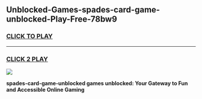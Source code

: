 
## Unblocked-Games-spades-card-game-unblocked-Play-Free-78bw9
<h3>
<a href="https://premium76.site?title=spades-card-game-unblocked&ref=21A">CLICK TO PLAY</a></h3>
<hr>

<h3>
<a href="https://premium76.site?title=spades-card-game-unblocked&ref=21A">CLICK 2 PLAY</a>
  
</h3>

<a href="https://premium76.site?title=spades-card-game-unblocked&ref=21A"><img src="https://clearcache.store/games.png"></a>


**spades-card-game-unblocked games unblocked: Your Gateway to Fun and Accessible Online Gaming**
